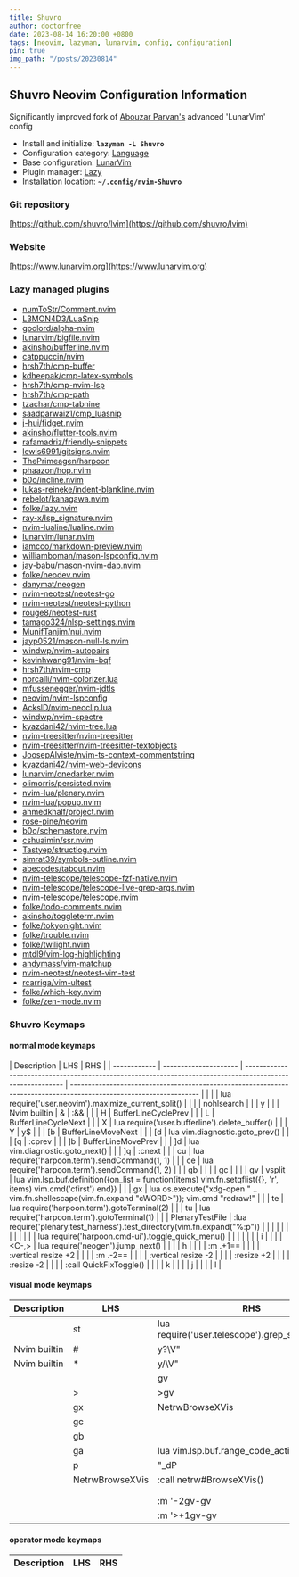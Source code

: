 ```yaml
---
title: Shuvro
author: doctorfree
date: 2023-08-14 16:20:00 +0800
tags: [neovim, lazyman, lunarvim, config, configuration]
pin: true
img_path: "/posts/20230814"
---
```


## Shuvro Neovim Configuration Information

Significantly improved fork of [Abouzar Parvan's](https://github.com/abzcoding/lvim) advanced 'LunarVim' config

- Install and initialize: **`lazyman -L Shuvro`**
- Configuration category: [Language](https://lazyman.dev/configurations/#language-configurations)
- Base configuration: [LunarVim](https://www.lunarvim.org)
- Plugin manager: [Lazy](https://github.com/folke/lazy.nvim)
- Installation location: **`~/.config/nvim-Shuvro`**

### Git repository

[https://github.com/shuvro/lvim](https://github.com/shuvro/lvim)

### Website

[https://www.lunarvim.org](https://www.lunarvim.org)

### Lazy managed plugins

- [numToStr/Comment.nvim](https://github.com/numToStr/Comment.nvim)
- [L3MON4D3/LuaSnip](https://github.com/L3MON4D3/LuaSnip)
- [goolord/alpha-nvim](https://github.com/goolord/alpha-nvim)
- [lunarvim/bigfile.nvim](https://github.com/lunarvim/bigfile.nvim.git)
- [akinsho/bufferline.nvim](https://github.com/akinsho/bufferline.nvim)
- [catppuccin/nvim](https://github.com/catppuccin/nvim)
- [hrsh7th/cmp-buffer](https://github.com/hrsh7th/cmp-buffer)
- [kdheepak/cmp-latex-symbols](https://github.com/kdheepak/cmp-latex-symbols)
- [hrsh7th/cmp-nvim-lsp](https://github.com/hrsh7th/cmp-nvim-lsp)
- [hrsh7th/cmp-path](https://github.com/hrsh7th/cmp-path)
- [tzachar/cmp-tabnine](https://github.com/tzachar/cmp-tabnine.git)
- [saadparwaiz1/cmp_luasnip](https://github.com/saadparwaiz1/cmp_luasnip)
- [j-hui/fidget.nvim](https://github.com/j-hui/fidget.nvim)
- [akinsho/flutter-tools.nvim](https://github.com/akinsho/flutter-tools.nvim)
- [rafamadriz/friendly-snippets](https://github.com/rafamadriz/friendly-snippets)
- [lewis6991/gitsigns.nvim](https://github.com/lewis6991/gitsigns.nvim)
- [ThePrimeagen/harpoon](https://github.com/ThePrimeagen/harpoon)
- [phaazon/hop.nvim](https://github.com/phaazon/hop.nvim)
- [b0o/incline.nvim](https://github.com/b0o/incline.nvim.git)
- [lukas-reineke/indent-blankline.nvim](https://github.com/lukas-reineke/indent-blankline.nvim)
- [rebelot/kanagawa.nvim](https://github.com/rebelot/kanagawa.nvim)
- [folke/lazy.nvim](https://github.com/folke/lazy.nvim)
- [ray-x/lsp_signature.nvim](https://github.com/ray-x/lsp_signature.nvim)
- [nvim-lualine/lualine.nvim](https://github.com/nvim-lualine/lualine.nvim)
- [lunarvim/lunar.nvim](https://github.com/lunarvim/lunar.nvim.git)
- [iamcco/markdown-preview.nvim](https://github.com/iamcco/markdown-preview.nvim)
- [williamboman/mason-lspconfig.nvim](https://github.com/williamboman/mason-lspconfig.nvim)
- [jay-babu/mason-nvim-dap.nvim](https://github.com/jay-babu/mason-nvim-dap.nvim)
- [folke/neodev.nvim](https://github.com/folke/neodev.nvim)
- [danymat/neogen](https://github.com/danymat/neogen.git)
- [nvim-neotest/neotest-go](https://github.com/nvim-neotest/neotest-go.git)
- [nvim-neotest/neotest-python](https://github.com/nvim-neotest/neotest-python)
- [rouge8/neotest-rust](https://github.com/rouge8/neotest-rust.git)
- [tamago324/nlsp-settings.nvim](https://github.com/tamago324/nlsp-settings.nvim.git)
- [MunifTanjim/nui.nvim](https://github.com/MunifTanjim/nui.nvim)
- [jayp0521/mason-null-ls.nvim](https://github.com/jayp0521/mason-null-ls.nvim)
- [windwp/nvim-autopairs](https://github.com/windwp/nvim-autopairs)
- [kevinhwang91/nvim-bqf](https://github.com/kevinhwang91/nvim-bqf.git)
- [hrsh7th/nvim-cmp](https://github.com/hrsh7th/nvim-cmp)
- [norcalli/nvim-colorizer.lua](https://github.com/norcalli/nvim-colorizer.lua)
- [mfussenegger/nvim-jdtls](https://github.com/mfussenegger/nvim-jdtls)
- [neovim/nvim-lspconfig](https://github.com/neovim/nvim-lspconfig)
- [AckslD/nvim-neoclip.lua](https://github.com/AckslD/nvim-neoclip.lua.git)
- [windwp/nvim-spectre](https://github.com/windwp/nvim-spectre.git)
- [kyazdani42/nvim-tree.lua](https://github.com/kyazdani42/nvim-tree.lua)
- [nvim-treesitter/nvim-treesitter](https://github.com/nvim-treesitter/nvim-treesitter)
- [nvim-treesitter/nvim-treesitter-textobjects](https://github.com/nvim-treesitter/nvim-treesitter-textobjects)
- [JoosepAlviste/nvim-ts-context-commentstring](https://github.com/JoosepAlviste/nvim-ts-context-commentstring)
- [kyazdani42/nvim-web-devicons](https://github.com/kyazdani42/nvim-web-devicons)
- [lunarvim/onedarker.nvim](https://github.com/lunarvim/onedarker.nvim.git)
- [olimorris/persisted.nvim](https://github.com/olimorris/persisted.nvim.git)
- [nvim-lua/plenary.nvim](https://github.com/nvim-lua/plenary.nvim)
- [nvim-lua/popup.nvim](https://github.com/nvim-lua/popup.nvim)
- [ahmedkhalf/project.nvim](https://github.com/ahmedkhalf/project.nvim)
- [rose-pine/neovim](https://github.com/rose-pine/neovim.git)
- [b0o/schemastore.nvim](https://github.com/b0o/schemastore.nvim)
- [cshuaimin/ssr.nvim](https://github.com/cshuaimin/ssr.nvim)
- [Tastyep/structlog.nvim](https://github.com/Tastyep/structlog.nvim.git)
- [simrat39/symbols-outline.nvim](https://github.com/simrat39/symbols-outline.nvim)
- [abecodes/tabout.nvim](https://github.com/abecodes/tabout.nvim.git)
- [nvim-telescope/telescope-fzf-native.nvim](https://github.com/nvim-telescope/telescope-fzf-native.nvim)
- [nvim-telescope/telescope-live-grep-args.nvim](https://github.com/nvim-telescope/telescope-live-grep-args.nvim)
- [nvim-telescope/telescope.nvim](https://github.com/nvim-telescope/telescope.nvim)
- [folke/todo-comments.nvim](https://github.com/folke/todo-comments.nvim)
- [akinsho/toggleterm.nvim](https://github.com/akinsho/toggleterm.nvim)
- [folke/tokyonight.nvim](https://github.com/folke/tokyonight.nvim)
- [folke/trouble.nvim](https://github.com/folke/trouble.nvim)
- [folke/twilight.nvim](https://github.com/folke/twilight.nvim)
- [mtdl9/vim-log-highlighting](https://github.com/mtdl9/vim-log-highlighting.git)
- [andymass/vim-matchup](https://github.com/andymass/vim-matchup)
- [nvim-neotest/neotest-vim-test](https://github.com/nvim-neotest/neotest-vim-test)
- [rcarriga/vim-ultest](https://github.com/rcarriga/vim-ultest.git)
- [folke/which-key.nvim](https://github.com/folke/which-key.nvim)
- [folke/zen-mode.nvim](https://github.com/folke/zen-mode.nvim)

### Shuvro Keymaps

#### normal mode keymaps

| Description  | LHS                   | RHS                                                                                                       |
| ------------ | --------------------- | --------------------------------------------------------------------------------------------------------- | ------------------------------------------------------------------------------------------------------------------ |
|              | <CR>                  | <Cmd>lua require('user.neovim').maximize_current_split()<CR>                                              |
|              | <Esc><Esc>            | <Cmd>nohlsearch<CR>                                                                                       |
|              | y                     |                                                                                                           |
| Nvim builtin | &                     | :&&<CR>                                                                                                   |
|              | H                     | <Cmd>BufferLineCyclePrev<CR>                                                                              |
|              | L                     | <Cmd>BufferLineCycleNext<CR>                                                                              |
|              | X                     | <Cmd>lua require('user.bufferline').delete_buffer()<CR>                                                   |
|              | Y                     | y$                                                                                                        |
|              | [b                    | <Cmd>BufferLineMoveNext<CR>                                                                               |
|              | [d                    | <Cmd>lua vim.diagnostic.goto_prev()<CR>                                                                   |
|              | [q                    | :cprev<CR>                                                                                                |
|              | ]b                    | <Cmd>BufferLineMovePrev<CR>                                                                               |
|              | ]d                    | <Cmd>lua vim.diagnostic.goto_next()<CR>                                                                   |
|              | ]q                    | :cnext<CR>                                                                                                |
|              | cu                    | <Cmd>lua require('harpoon.term').sendCommand(1, 1)<CR>                                                    |
|              | ce                    | <Cmd>lua require('harpoon.term').sendCommand(1, 2)<CR>                                                    |
|              | gb                    |                                                                                                           |
|              | gc                    |                                                                                                           |
|              | gv                    | <Cmd>vsplit                                                                                               | lua vim.lsp.buf.definition({on_list = function(items) vim.fn.setqflist({}, 'r', items) vim.cmd('cfirst') end})<CR> |
|              | gx                    | <Cmd>lua os.execute("xdg-open " .. vim.fn.shellescape(vim.fn.expand "<lt>cWORD>")); vim.cmd "redraw!"<CR> |
|              | te                    | <Cmd>lua require('harpoon.term').gotoTerminal(2)<CR>                                                      |
|              | tu                    | <Cmd>lua require('harpoon.term').gotoTerminal(1)<CR>                                                      |
|              | <Plug>PlenaryTestFile | :lua require('plenary.test_harness').test_directory(vim.fn.expand("%:p"))<CR>                             |
|              | <C-Bslash>            |                                                                                                           |
|              | <M-x>                 | <C-X>                                                                                                     |
|              | <C-Space>             | <Cmd>lua require('harpoon.cmd-ui').toggle_quick_menu()<CR>                                                |
|              | <M-a>                 | <C-A>                                                                                                     |
|              | <C-N>i                | <Tab>                                                                                                     |
|              | <C-,>                 | <Cmd>lua require('neogen').jump_next()<CR>                                                                |
|              | <C-H>                 | <C-W>h                                                                                                    |
|              | <M-j>                 | :m .+1<CR>==                                                                                              |
|              | <C-Right>             | :vertical resize +2<CR>                                                                                   |
|              | <M-k>                 | :m .-2<CR>==                                                                                              |
|              | <C-Left>              | :vertical resize -2<CR>                                                                                   |
|              | <C-Down>              | :resize +2<CR>                                                                                            |
|              | <C-Up>                | :resize -2<CR>                                                                                            |
|              | <C-Q>                 | :call QuickFixToggle()<CR>                                                                                |
|              | <C-K>                 | <C-W>k                                                                                                    |
|              | <C-J>                 | <C-W>j                                                                                                    |
|              | <C-L>                 | <C-W>l                                                                                                    |

#### visual mode keymaps

| Description  | LHS                   | RHS                                                         |
| ------------ | --------------------- | ----------------------------------------------------------- |
|              | st                    | <Cmd>lua require('user.telescope').grep_string_visual()<CR> |
| Nvim builtin | #                     | y?\V<C-R>"<CR>                                              |
| Nvim builtin | \*                    | y/\V<C-R>"<CR>                                              |
|              | <lt>                  | <lt>gv                                                      |
|              | >                     | >gv                                                         |
|              | gx                    | <Plug>NetrwBrowseXVis                                       |
|              | gc                    |                                                             |
|              | gb                    |                                                             |
|              | ga                    | <Esc><Cmd>lua vim.lsp.buf.range_code_action()<CR>           |
|              | p                     | "\_dP                                                       |
|              | <Plug>NetrwBrowseXVis | :<C-U>call netrw#BrowseXVis()<CR>                           |
|              | <M-a>                 | <C-A>                                                       |
|              | <M-x>                 | <C-X>                                                       |
|              | <M-k>                 | :m '<lt>-2<CR>gv-gv                                         |
|              | <M-j>                 | :m '>+1<CR>gv-gv                                            |

#### operator mode keymaps

| Description | LHS | RHS |
| ----------- | --- | --- |
